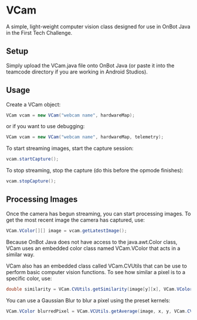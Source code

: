 # VCam
A simple, light-weight computer vision class designed for use in OnBot Java in the First Tech Challenge.
## Setup
Simply upload the VCam.java file onto OnBot Java (or paste it into the teamcode directory if you are working in Android Studios).
## Usage
Create a VCam object:
```java
VCam vcam = new VCam("webcam name", hardwareMap);
```
or if you want to use debugging:
```java
VCam vcam = new VCam("webcam name", hardwareMap, telemetry);
```
To start streaming images, start the capture session:
```java
vcam.startCapture();
```
To stop streaming, stop the capture (do this before the opmode finishes):
```java
vcam.stopCapture();
```
## Processing Images
Once the camera has begun streaming, you can start processing images. To get the most recent image the camera has captured, use:
```java
VCam.VColor[][] image = vcam.getLatestImage();
```
Because OnBot Java does not have access to the java.awt.Color class, VCam uses an embedded color class named VCam.VColor that acts in a similar way.

VCam also has an embedded class called VCam.CVUtils that can be use to perform basic computer vision functions.
To see how similar a pixel is to a specific color, use:
```java
double similarity = VCam.CVUtils.getSimilarity(image[y][x], VCam.VColor.ORANGE);
```
You can use a Gaussian Blur to blur a pixel using the preset kernels:
```java
VCam.VColor blurredPixel = VCam.VCUtils.getAverage(image, x, y, VCam.CVUtils.KERNEL_7x7);
```
